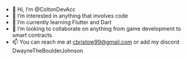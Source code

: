 - 👋 Hi, I’m @ColtonDevAcc
- 👀 I’m interested in anything that involves code 
- 🌱 I’m currently learning Flutter and Dart
- 💞️ I’m looking to collaborate on anything from game development to smart contracts
- 📫 You can reach me at cbristow99@gmail.com or add my discord DwayneTheBoulderJohnson

<!---
ColtonDevAcc/ColtonDevAcc is a ✨ special ✨ repository because its `README.md` (this file) appears on your GitHub profile.
You can click the Preview link to take a look at your changes.
--->
